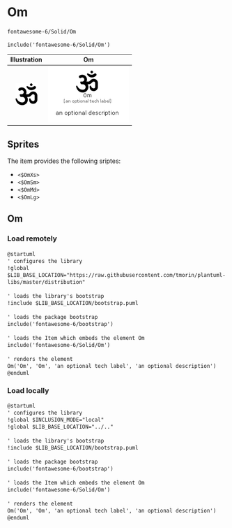 # Om


```text
fontawesome-6/Solid/Om
```

```text
include('fontawesome-6/Solid/Om')
```



| Illustration | Om |
| :---: | :---: |
| ![illustration for Illustration](../../fontawesome-6/Solid/Om.png) | ![illustration for Om](../../fontawesome-6/Solid/Om.Local.png) |



## Sprites
The item provides the following sriptes:

- `<$OmXs>`
- `<$OmSm>`
- `<$OmMd>`
- `<$OmLg>`





## Om

### Load remotely
```plantuml
@startuml
' configures the library
!global $LIB_BASE_LOCATION="https://raw.githubusercontent.com/tmorin/plantuml-libs/master/distribution"

' loads the library's bootstrap
!include $LIB_BASE_LOCATION/bootstrap.puml

' loads the package bootstrap
include('fontawesome-6/bootstrap')

' loads the Item which embeds the element Om
include('fontawesome-6/Solid/Om')

' renders the element
Om('Om', 'Om', 'an optional tech label', 'an optional description')
@enduml
```

### Load locally
```plantuml
@startuml
' configures the library
!global $INCLUSION_MODE="local"
!global $LIB_BASE_LOCATION="../.."

' loads the library's bootstrap
!include $LIB_BASE_LOCATION/bootstrap.puml

' loads the package bootstrap
include('fontawesome-6/bootstrap')

' loads the Item which embeds the element Om
include('fontawesome-6/Solid/Om')

' renders the element
Om('Om', 'Om', 'an optional tech label', 'an optional description')
@enduml
```

